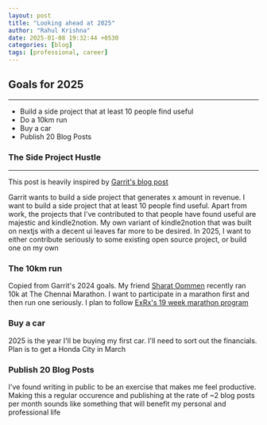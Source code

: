 ```yaml
---
layout: post
title: "Looking ahead at 2025"
author: "Rahul Krishna"
date: 2025-01-08 19:32:44 +0530
categories: [blog]
tags: [professional, career]
---
```


## Goals for 2025

---

- Build a side project that at least 10 people find useful
- Do a 10km run
- Buy a car
- Publish 20 Blog Posts

### The Side Project Hustle

---

This post is heavily inspired by [Garrit's blog post](https://garrit.xyz/posts/2024-12-29-2024-in-review?utm_source=rss)

Garrit wants to build a side project that generates x amount in revenue. I want to build a side project that at least 10 people find useful. Apart from work, the projects that I've contributed to that people have found useful are majestic and kindle2notion. My own variant of kindle2notion that was built on nextjs with a decent ui leaves far more to be desired. In 2025, I want to either contribute seriously to some existing open source project, or build one on my own

### The 10km run

Copied from Garrit's 2024 goals. My friend [Sharat Oommen](https://x.com/sharathey94) recently ran 10k at The Chennai Marathon. I want to participate in a marathon first and then run one seriously. I plan to follow [ExRx's 19 week marathon program](https://exrx.net/Aerobic/MarathonProgram)


### Buy a car

2025 is the year I'll be buying my first car. I'll need to sort out the financials. Plan is to get a Honda City in March

### Publish 20 Blog Posts

I've found writing in public to be an exercise that makes me feel productive. Making this a regular occurence and publishing at the rate of ~2 blog posts per month sounds like something that will benefit my personal and professional life